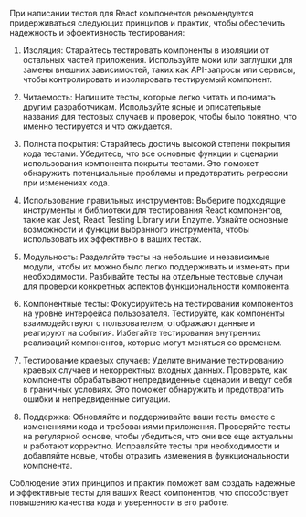 При написании тестов для React компонентов рекомендуется придерживаться следующих принципов и практик, чтобы обеспечить надежность и эффективность тестирования:

1. Изоляция: Старайтесь тестировать компоненты в изоляции от остальных частей приложения. Используйте моки или заглушки для замены внешних зависимостей, таких как API-запросы или сервисы, чтобы контролировать и изолировать тестируемый компонент.

2. Читаемость: Напишите тесты, которые легко читать и понимать другим разработчикам. Используйте ясные и описательные названия для тестовых случаев и проверок, чтобы было понятно, что именно тестируется и что ожидается.

3. Полнота покрытия: Старайтесь достичь высокой степени покрытия кода тестами. Убедитесь, что все основные функции и сценарии использования компонента покрыты тестами. Это поможет обнаружить потенциальные проблемы и предотвратить регрессии при изменениях кода.

4. Использование правильных инструментов: Выберите подходящие инструменты и библиотеки для тестирования React компонентов, такие как Jest, React Testing Library или Enzyme. Узнайте основные возможности и функции выбранного инструмента, чтобы использовать их эффективно в ваших тестах.

5. Модульность: Разделяйте тесты на небольшие и независимые модули, чтобы их можно было легко поддерживать и изменять при необходимости. Разбивайте тесты на отдельные тестовые случаи для проверки конкретных аспектов функциональности компонента.

6. Компонентные тесты: Фокусируйтесь на тестировании компонентов на уровне интерфейса пользователя. Тестируйте, как компоненты взаимодействуют с пользователем, отображают данные и реагируют на события. Избегайте тестирования внутренних реализаций компонентов, которые могут меняться со временем.

7. Тестирование краевых случаев: Уделите внимание тестированию краевых случаев и некорректных входных данных. Проверьте, как компоненты обрабатывают непредвиденные сценарии и ведут себя в граничных условиях. Это поможет обнаружить и предотвратить ошибки и непредвиденные ситуации.

8. Поддержка: Обновляйте и поддерживайте ваши тесты вместе с изменениями кода и требованиями приложения. Проверяйте тесты на регулярной основе, чтобы убедиться, что они все еще актуальны и работают корректно. Исправляйте тесты при необходимости и добавляйте новые, чтобы отразить изменения в функциональности компонента.

Соблюдение этих принципов и практик поможет вам создать надежные и эффективные тесты для ваших React компонентов, что способствует повышению качества кода и уверенности в его работе.